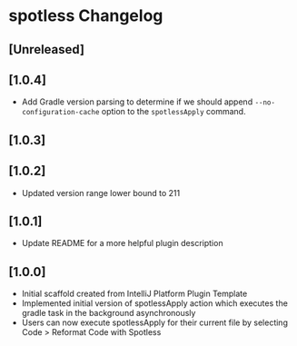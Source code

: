 <!-- Keep a Changelog guide -> https://keepachangelog.com -->

# spotless Changelog

## [Unreleased]

## [1.0.4]
- Add Gradle version parsing to determine if we should append `--no-configuration-cache` option to the `spotlessApply` command.

## [1.0.3]

## [1.0.2]
- Updated version range lower bound to 211

## [1.0.1]
- Update README for a more helpful plugin description

## [1.0.0]
- Initial scaffold created from IntelliJ Platform Plugin Template
- Implemented initial version of spotlessApply action which executes the gradle task in the background asynchronously
- Users can now execute spotlessApply for their current file by selecting Code > Reformat Code with Spotless